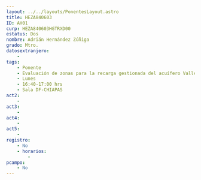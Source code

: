```yaml
---
layout: ../../layouts/PonentesLayout.astro
title: HEZA840603
ID: AH01
curp: HEZA840603HGTRXD00
estatus: Dos
nombre: Adrián Hernández Zúñiga
grado: Mtro.
datosextranjero:
    - 
tags:
    - Ponente
    - Evaluación de zonas para la recarga gestionada del acuífero Valle de Aguascalientes
    - Lunes
    - 16:40-17:00 hrs
    - Sala DF-CHIAPAS
act2: 
    - 
act3: 
    - 
act4: 
    - 
act5: 
    - 
registro:
    - No
    - horarios:
        -
pcampo:
    - No
---
```

